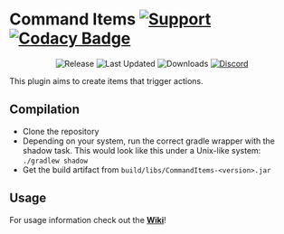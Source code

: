 # Command Items [![Support](https://img.shields.io/badge/Minecraft-1.15--1.20.4-green.svg)](https://github.com/Relaxing9/commanditems/releases) [![Codacy Badge](https://api.codacy.com/project/badge/Grade/2c1f79c66c514af2895150213ce2a7e9)](https://github.com/Relaxing9/commanditems)
<div align="center">
  <img src="https://img.shields.io/github/v/release/Relaxing9/CommandItems?style=for-the-badge" alt="Release"/>
  <img src="https://img.shields.io/github/last-commit/Relaxing9/CommandItems?label=Last%20Updated&style=for-the-badge" alt="Last Updated"/>
  <img src="https://img.shields.io/github/downloads/Relaxing9/CommandItems/total?style=for-the-badge" alt="Downloads"/>
  <a href="https://discord.gg/EJcdyXCpn4"><img src="https://img.shields.io/discord/1268034764330369088?color=blue&label=Discord&logo=Discord&logoColor=white&style=for-the-badge" alt="Discord"/></a>
</div>

This plugin aims to create items that trigger actions.

## Compilation

*  Clone the repository
*  Depending on your system, run the correct gradle wrapper with the shadow task. This would look like this under a Unix-like system: `./gradlew shadow`
*  Get the build artifact from `build/libs/CommandItems-<version>.jar`

## Usage

For usage information check out the [**Wiki**](https://github.com/Relaxing9/commanditems/wiki)!
